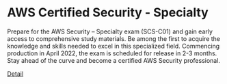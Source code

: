 # AWS Certified Security - Specialty

Prepare for the AWS Security – Specialty exam (SCS-C01) and gain early access to comprehensive study materials. Be among the first to acquire the knowledge and skills needed to excel in this specialized field. Commencing production in April 2022, the exam is scheduled for release in 2-3 months. Stay ahead of the curve and become a certified AWS Security professional. 

[Detail](https://eduitfree.com/courses/aws-certified-security-specialty)